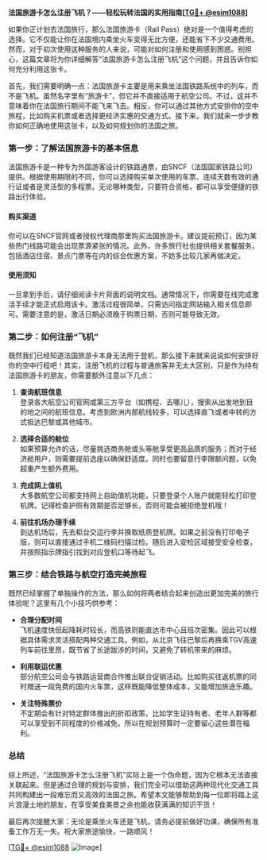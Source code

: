 **法国旅游卡怎么注册飞机？——轻松玩转法国的实用指南[[TG💪+ @esim1088](https://t.me/s/esim1088)]**

如果你正计划去法国旅行，那么法国旅游卡（Rail Pass）绝对是一个值得考虑的选择。它不仅能让你在法国境内乘坐火车变得无比方便，还能省下不少交通费用。然而，对于初次使用这种服务的人来说，可能对如何注册和使用感到困惑。别担心，这篇文章将为你详细解答“法国旅游卡怎么注册飞机”这个问题，并且告诉你如何充分利用这张卡。

首先，我们需要明确一点：法国旅游卡主要是用来乘坐法国铁路系统中的列车，而不是飞机。虽然名字里有“旅游卡”，但它并不直接适用于航空公司。不过，这并不意味着你在法国旅行期间不能飞来飞去。相反，你可以通过其他方式安排你的空中旅程，比如购买机票或者选择更经济实惠的交通方式。接下来，我们就来一步步教你如何正确地使用这张卡，以及如何规划你的法国之旅。

### 第一步：了解法国旅游卡的基本信息

法国旅游卡是一种专为外国游客设计的铁路通票，由SNCF（法国国家铁路公司）提供。根据使用期限的不同，你可以选择购买单次使用的车票、连续天数有效的通行证或者是灵活型的多程票。无论哪种类型，只要符合资格，都可以享受便捷的铁路出行体验。

#### 购买渠道
你可以在SNCF官网或者授权代理商那里购买法国旅游卡。建议提前预订，因为某些热门线路可能会出现票源紧张的情况。此外，许多旅行社也提供相关套餐服务，包括酒店住宿、景点门票等在内的综合优惠方案，不妨多比较几家再做决定。

#### 使用须知
一旦拿到手后，请仔细阅读卡片背面的说明文档。通常情况下，你需要在线完成激活手续才能正式启用该卡。激活过程很简单，只需访问指定网站输入相关信息即可。需要注意的是，激活日期必须晚于购票日期，否则可能导致无效。

### 第二步：如何注册“飞机”

既然我们已经知道法国旅游卡本身无法用于登机，那么接下来就来说说如何安排好你的空中行程吧！其实，注册飞机的过程与普通旅客并无太大区别，只是作为持有法国旅游卡的朋友，你需要额外注意以下几点：

1. **查询航班信息**  
   登录各大航空公司官网或第三方平台（如携程、去哪儿），搜索从出发地到目的地之间的航班信息。考虑到欧洲内部航线较多，可以选择直飞或者中转的方式抵达巴黎或其他城市。

2. **选择合适的舱位**  
   如果预算允许的话，尽量挑选商务舱或头等舱享受更高品质的服务；而对于经济舱用户，则需要提前选座以确保舒适度。同时也要留意行李限额问题，以免超重产生额外费用。

3. **完成网上值机**  
   大多数航空公司都支持网上自助值机功能，只要登录个人账户就能轻松打印登机牌。记得检查护照有效期是否足够长，否则可能会被拒绝登机哦！

4. **前往机场办理手续**  
   到达机场后，先去柜台交运行李并换取纸质登机牌。如果之前没有打印电子版，则可以直接通过手机二维码扫描过检。随后进入安检区域接受安全检查，并按照指示牌指引找到对应登机口等待起飞。

### 第三步：结合铁路与航空打造完美旅程

既然已经掌握了单独操作的方法，那么如何将两者结合起来创造出更加完美的旅行体验呢？这里有几个小技巧供参考：

- **合理分配时间**  
   飞机速度快但起降耗时较长，而高铁则能直达市中心且班次密集。因此可以根据具体需求灵活搭配两种交通工具。例如，从北京飞往巴黎后再换乘TGV高速列车前往里昂，既节省了长途跋涉的时间，又避免了转机带来的麻烦。

- **利用联运优惠**  
   部分航空公司会与铁路运营商合作推出联合促销活动。比如购买往返机票的同时赠送一段免费的国内火车票，这样既能降低整体成本，又能增加旅途乐趣。

- **关注特殊票价**  
   不定期会有针对特定群体推出的折扣政策，比如学生证持有者、老年人群等都可以享受到不同程度的价格减免。所以在规划预算时一定要留心这些潜在福利。

### 总结

综上所述，“法国旅游卡怎么注册飞机”实际上是一个伪命题，因为它根本无法直接关联起来。但是通过合理的规划与安排，我们完全可以借助这两种现代化交通工具共同构建出一段难忘而又高效的法国之旅。希望本文能够帮助到每一位即将踏上这片浪漫土地的朋友，在享受美食美景之余也能收获满满的知识干货！

最后再次提醒大家：无论是乘坐火车还是飞机，请务必提前做好功课，确保所有准备工作万无一失。祝大家旅途愉快，一路顺风！

[[TG💪+ @esim1088](https://t.me/s/esim1088) ![Image](https://i.postimg.cc/4NQfJmqS/Snipaste-2025-05-13-00-14-12.png)]